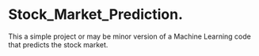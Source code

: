 # Stock_Market_Prediction.
This a simple project or may be minor version of a Machine Learning code that predicts the stock market.

